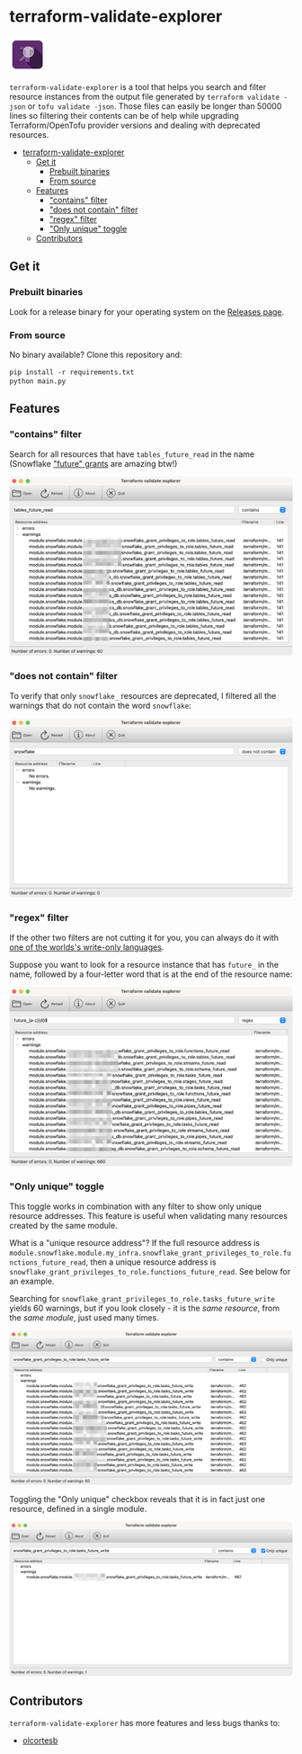 # terraform-validate-explorer

![](./img/icon_64x64.png)

`terraform-validate-explorer` is a tool that helps you search and filter resource instances from the output file
generated by `terraform validate -json` or `tofu validate -json`. Those files can easily be longer than 50000 lines so
filtering their contents can be of help while upgrading Terraform/OpenTofu provider versions and dealing with deprecated
resources.

<!-- TOC -->
* [terraform-validate-explorer](#terraform-validate-explorer)
  * [Get it](#get-it)
    * [Prebuilt binaries](#prebuilt-binaries)
    * [From source](#from-source)
  * [Features](#features)
    * ["contains" filter](#contains-filter)
    * ["does not contain" filter](#does-not-contain-filter)
    * ["regex" filter](#regex-filter)
    * ["Only unique" toggle](#only-unique-toggle)
  * [Contributors](#contributors)
<!-- TOC -->

## Get it

### Prebuilt binaries

Look for a release binary for your operating system on the [Releases page](https://github.com/ivica-k/terraform-validate-explorer/releases).

### From source

No binary available? Clone this repository and:

```text
pip install -r requirements.txt
python main.py
```

## Features

### "contains" filter

Search for all resources that have `tables_future_read` in the name (Snowflake ["future" grants](https://docs.snowflake.com/en/sql-reference/sql/grant-privilege#future-grants-on-database-or-schema-objects)
are amazing btw!)

![](./img/contains.jpg)

### "does not contain" filter

To verify that only `snowflake_` resources are deprecated, I filtered all the warnings that do not contain the word
`snowflake`:

![](./img/does_not_contain.png)

### "regex" filter

If the other two filters are not cutting it for you, you can always do it with
[one of the worlds's write-only languages](https://blog.codinghorror.com/regular-expressions-now-you-have-two-problems/).

Suppose you want to look for a resource instance that has `future_` in the name, followed by a four-letter word that is
at the end of the resource name:

![](./img/regex.jpg)

### "Only unique" toggle

This toggle works in combination with any filter to show only unique resource addresses. This feature is useful when 
validating many resources created by the same module.

What is a "unique resource address"? If the full resource address is `module.snowflake.module.my_infra.snowflake_grant_privileges_to_role.functions_future_read`,
then a unique resource address is `snowflake_grant_privileges_to_role.functions_future_read`. See below for an example.

Searching for `snowflake_grant_privileges_to_role.tasks_future_write` yields 60 warnings, but if you look closely - 
it is the _same resource_, from the _same module_, just used many times.

![](./img/contains_non_unique.png)

Toggling the "Only unique" checkbox reveals that it is in fact just one resource, defined in a single module.

![](./img/contains_unique.png)

## Contributors

`terraform-validate-explorer` has more features and less bugs thanks to:

- [olcortesb](https://github.com/olcortesb)
